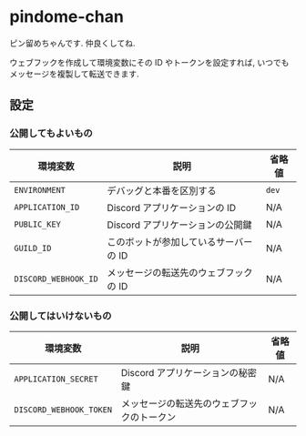 # pindome-chan

ピン留めちゃんです. 仲良くしてね.

ウェブフックを作成して環境変数にその ID やトークンを設定すれば,
いつでもメッセージを複製して転送できます.

## 設定

### 公開してもよいもの

| 環境変数             | 説明                                  | 省略値 |
| -------------------- | ------------------------------------- | ------ |
| `ENVIRONMENT`        | デバッグと本番を区別する              | `dev`  |
| `APPLICATION_ID`     | Discord アプリケーションの ID         | N/A    |
| `PUBLIC_KEY`         | Discord アプリケーションの公開鍵      | N/A    |
| `GUILD_ID`           | このボットが参加しているサーバーの ID | N/A    |
| `DISCORD_WEBHOOK_ID` | メッセージの転送先のウェブフックの ID | N/A    |

### 公開してはいけないもの

| 環境変数                | 説明                                       | 省略値 |
| ----------------------- | ------------------------------------------ | ------ |
| `APPLICATION_SECRET`    | Discord アプリケーションの秘密鍵           | N/A    |
| `DISCORD_WEBHOOK_TOKEN` | メッセージの転送先のウェブフックのトークン | N/A    |
